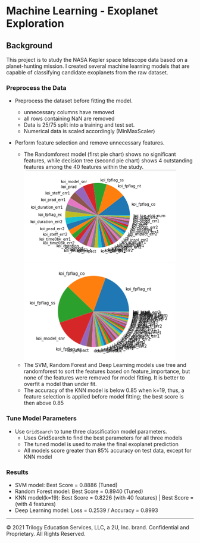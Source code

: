 # Machine Learning - Exoplanet Exploration


## Background

This project is to study the NASA Kepler space telescope data based on a planet-hunting mission. I created several machine learning models that are capable of classifying candidate exoplanets from the raw dataset.

### Preprocess the Data

* Preprocess the dataset before fitting the model.
    - unnecessary columns have removed
    - all rows containing NaN are removed
    - Data is 25/75 split into a training and test set.
    - Numerical data is scaled accordingly (MinMaxScaler)
    
* Perform feature selection and remove unnecessary features.
    - The Randomforest model (first pie chart) shows no significant features, while decision tree (second pie chart) shows 4 outstanding features among the 40 features within the study.
    ![rf_pie](image/RF_pie.png)
    ![tree_pie](image/tree_pie.png)
    - The SVM, Random Forest and Deep Learning models use tree and randomforest to sort the features based on feature_importance, but none of the features were removed for model fitting. It is better to overfit a model than under fit.
    - The accuracy of the KNN model is below 0.85 when k=19, thus, a feature selection is applied before model fitting; the best score is then above 0.85
    




### Tune Model Parameters

* Use `GridSearch` to tune three classification model parameters.
    - Uses GridSearch to find the best parameters for all three models
    - The tuned model is used to make the final exoplanet prediction
    - All models score greater than 85% accuracy on test data, except for KNN model

### Results

* SVM model: Best Score = 0.8886 (Tuned)
* Random Forest model: Best Score = 0.8940 (Tuned)
* KNN model(k=19): Best Score = 0.8226 (with 40 features) | Best Score =(with 4 features)
* Deep Learning model: Loss = 0.2539 / Accuracy = 0.8993


- - -

© 2021 Trilogy Education Services, LLC, a 2U, Inc. brand. Confidential and Proprietary. All Rights Reserved.
